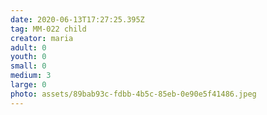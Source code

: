 ```yaml
---
date: 2020-06-13T17:27:25.395Z
tag: MM-022 child
creator: maria
adult: 0
youth: 0
small: 0
medium: 3
large: 0
photo: assets/89bab93c-fdbb-4b5c-85eb-0e90e5f41486.jpeg
---
```

